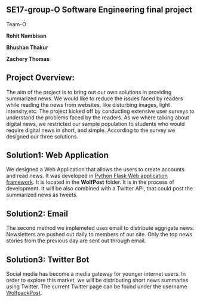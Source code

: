 ## SE17-group-O Software Engineering final project

Team-O

**Rohit Nambisan**

**Bhushan Thakur**

**Zachery Thomas**


## Project Overview:

The aim of the project is to bring out our own solutions in providing summarized news. We would like to reduce the issues faced by readers while reading the news from websites, like disturbing images, light intensity,etc. The project kicked off by conducting extensive user surveys to understand the problems faced by the readers. As we where talking about digital news, we restricted our sample population to students who would require digital news in short, and simple. According to the survey we designed our three solutions.


## Solution1: Web Application

We designed a Web Application that allows the users to create accounts and read news. It was developed in [Python Flask Web application framework](http://flask.pocoo.org/). It is located in the **WolfPost** folder. It is in the process of development. It will be also combined with a Twitter API, that could post the summarized news as tweets.


## Solution2: Email

The second method we implemeted uses email to distribute aggrigate news. Newsletters are pushed out daily to members of our site. Only the top news stories from the previous day are sent out through email.


## Solution3: Twitter Bot

Social media has become a media gateway for younger internet users. In order to explore this market, we will be distributing short news summaries using Twitter. The current Twitter page can be found under the username [WolfpackPost](https://twitter.com/WolfpackPost).
